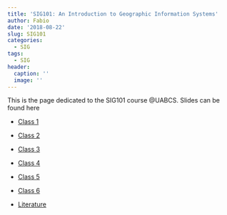 ```yaml
---
title: 'SIG101: An Introduction to Geographic Information Systems'
author: Fabio
date: '2018-08-22'
slug: SIG101
categories:
  - SIG
tags:
  - SIG
header:
  caption: ''
  image: ''
---
```


This is the page dedicated to the SIG101 course @UABCS. 
Slides can be found here

- [Class 1](https://docs.google.com/presentation/d/1Wyho1yclcVXNWC_dPyP6VmEzxp50AZco32k_0eVm5uM/edit?usp=sharing)
- [Class 2](https://docs.google.com/presentation/d/1z9X0xEsqwLqE4055OT4tTTRF-O2-3eur0qcxDfaCoNg/edit?usp=sharing)
- [Class 3](https://docs.google.com/presentation/d/1sVVRAyVtpBR1DXyzv4gMB3wz6RILhoEHNg_UqgvcQvU/edit?usp=sharing)
- [Class 4](https://docs.google.com/presentation/d/1CT3vHZx5Yrd-vxqTEzZEdq95TO3KfnkWqVJC9qTmO0Y/edit?usp=sharing)
- [Class 5](https://docs.google.com/presentation/d/1WiRmiDWlc8me1uGfIMeVBV_3jmbMl1sYEkNmVknTx_Q/edit?usp=sharing)
- [Class 6](https://docs.google.com/presentation/d/18B7aq-74owU08dnl8_2V8YMSMnLQ_Pn4Q36bfbqF698/edit?usp=sharing)

- [Literature](https://drive.google.com/drive/folders/1w4A5MWo1bRq8g484e_IkRpdH6xd-Y8cl?usp=sharing)